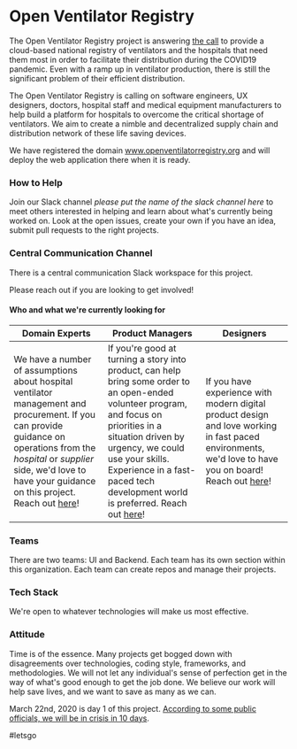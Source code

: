 # Open Ventilator Registry
The Open Ventilator Registry project is answering [the call](https://www.nytimes.com/2020/03/22/opinion/health/ventilator-shortage-coronavirus-solution.html) to provide a cloud-based national registry of ventilators and the hospitals that need them most
in order to facilitate their distribution during the COVID19 pandemic.  Even with a ramp up in ventilator production, there is still the significant problem 
of their efficient distribution.  

The Open Ventilator Registry is calling on software engineers, UX designers, doctors, hospital staff and medical equipment manufacturers to help build a platform for hospitals to overcome the critical shortage of ventilators.  We aim to create a nimble and decentralized supply chain and distribution network of these life saving devices.

We have registered the domain www.openventilatorregistry.org and will deploy the web application there when it is ready.

### How to Help

Join our Slack channel *please put the name of the slack channel here* to meet others interested in helping and learn about what's currently being worked on.  Look at the open issues, create your own if you have an idea, submit pull requests to the right projects.

### Central Communication Channel

There is a central communication Slack workspace for this project.

Please reach out if you are looking to get involved!

#### Who and what we're currently looking for

| Domain Experts | Product Managers | Designers |
| --------- | -------- | ---------- |
| We have a number of assumptions about hospital ventilator management and procurement. If you can provide guidance on operations from the _hospital_ or _supplier_ side, we'd love to have your guidance on this project. Reach out [here](mailto:kevtconnolly@gmail.com)! | If you're good at turning a story into product, can help bring some order to an open-ended volunteer program, and focus on priorities in a situation driven by urgency, we could use your skills. Experience in a fast-paced tech development world is preferred. Reach out [here](mailto:kevtconnolly@gmail.com)! | If you have experience with modern digital product design and love working in fast paced environments, we'd love to have you on board! Reach out [here](mailto:kevinconnoly@gmail.com)! |

### Teams
There are two teams: UI and Backend.  Each team has its own section within this organization.  Each team can create repos and manage their projects.

### Tech Stack

We're open to whatever technologies will make us most effective.

### Attitude

Time is of the essence.  Many projects get bogged down with disagreements over technologies, coding style, frameworks,
and methodologies.  We will not let any individual's sense of perfection get in the way of what's good enough to get the job
done.  We believe our work will help save lives, and we want to save as many as we can.

March 22nd, 2020 is day 1 of this project.  [According to some public officials, we will be in crisis in 10 days](https://www.msn.com/en-us/news/us/coronavirus-update-de-blasio-says-nyc-10-days-away-from-widespread-shortages-of-critical-medical-equipment/ar-BB11xrvg?li=BBnb7Kz).  

#letsgo

